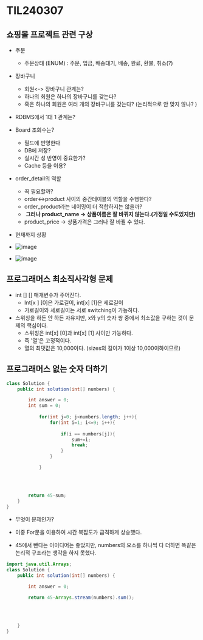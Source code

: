 # TIL240307

## 쇼핑몰 프로젝트 관련 구상

* 주문
  * 주문상태 (ENUM) : 주문, 입금, 배송대기, 배송, 완료, 환불, 취소(?)
* 장바구니
  * 회원<-> 장바구니 관계는?
  * 하나의 회원은 하나의 장바구니를 갖는다?
  * 혹은 하나의 회원은 여러 개의 장바구니를 갖는다? (논리적으로 안 맞지 않나? )
* RDBMS에서 1대 1 관계는? 
* Board 조회수는?
  * 필드에 반영한다
  * DB에 저장?
  * 실시간 성 반영이 중요한가? 
  * Cache 등을 이용? 
* order_detail의 역할
  * 꼭 필요할까?
  * order<->product 사이의 중간테이블의 역할을 수행한다?
  * order_product라는 네이밍이 더 적합하지는 않을까?
  * <b> 그러나 product_name -> 상품이름은 잘 바뀌지 않는다.(가정일 수도있지만) </b>
  * product_price -> 상품가격은 그러나 잘 바뀔 수 있다. 

* 현재까지 상황
* ![image](/Users/daewon/Study/TIL/24년3월/TIL240307.assets/59495b53-2e99-4af3-b046-1f3d0fff8c88.png)
* ![image](https://github.com/daewon-ko/TIL/assets/105340285/59495b53-2e99-4af3-b046-1f3d0fff8c88)

## 프로그래머스 최소직사각형 문제

* int [] [] 매개변수가 주어진다. 
  * Int[x ] [0]은 가로길이, int[x] [1]은 세로길이
  * 가로길이와 세로길이는 서로 switching이 가능하다.
* 스위칭을 하든 안 하든 자유지만, x와 y의 숫자 쌍 중에서 최소값을 구하는 것이 문제의 핵심이다. 
  * 스위칭은 int[x] [0]과 int[x] [1] 사이만 가능하다. 
  * 즉 '열'은 고정적이다. 
  * 열의 최댓값은 10,000이다. (sizes의 길이가 1이상 10,000이하이므로)

## 프로그래머스 없는 숫자 더하기

```java
class Solution {
    public int solution(int[] numbers) {

        int answer = 0;
        int sum = 0;
    
            for(int j=0; j<numbers.length; j++){
                for(int i=1; i<=9; i++){
                    
                    if(i == numbers[j]){
                        sum+=i;
                        break;
                    }                    
                }

            }
        
        
        
        
        return 45-sum;
    }
}
```

* 무엇이 문제인가? 

* 이중 For문을 이용하여 시간 복잡도가 급격하게 상승했다. 
* 45에서 뺀다는 아이디어는 좋았지만, numbers의 요소를 하나씩 다 더하면 똑같은 논리적 구조라는 생각을 하지 못했다.

```java
import java.util.Arrays;
class Solution {
    public int solution(int[] numbers) {

        int answer = 0;
      
        return 45-Arrays.stream(numbers).sum();
        

        
        
    }
}
```


